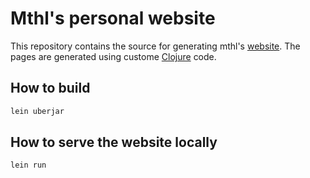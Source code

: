 # Mthl's personal website

This repository contains the source for generating mthl's
[website](https://reuz.fr).  The pages are generated using custome
[Clojure](https://clojure.org) code.

## How to build

```sh
lein uberjar
```

## How to serve the website locally

```sh
lein run
```

